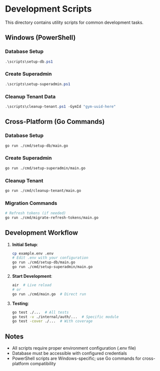 # Development Scripts

This directory contains utility scripts for common development tasks.

## Windows (PowerShell)

### Database Setup

```powershell
.\scripts\setup-db.ps1
```

### Create Superadmin

```powershell
.\scripts\setup-superadmin.ps1
```

### Cleanup Tenant Data

```powershell
.\scripts\cleanup-tenant.ps1 -GymId "gym-uuid-here"
```

## Cross-Platform (Go Commands)

### Database Setup

```bash
go run ./cmd/setup-db/main.go
```

### Create Superadmin

```bash
go run ./cmd/setup-superadmin/main.go
```

### Cleanup Tenant

```bash
go run ./cmd/cleanup-tenant/main.go
```

### Migration Commands

```bash
# Refresh tokens (if needed)
go run ./cmd/migrate-refresh-tokens/main.go
```

## Development Workflow

1. **Initial Setup**:

   ```bash
   cp example.env .env
   # Edit .env with your configuration
   go run ./cmd/setup-db/main.go
   go run ./cmd/setup-superadmin/main.go
   ```

2. **Start Development**:

   ```bash
   air  # Live reload
   # or
   go run ./cmd/main.go  # Direct run
   ```

3. **Testing**:
   ```bash
   go test ./...  # All tests
   go test -v ./internal/auth/...  # Specific module
   go test -cover ./...  # With coverage
   ```

## Notes

- All scripts require proper environment configuration (.env file)
- Database must be accessible with configured credentials
- PowerShell scripts are Windows-specific; use Go commands for cross-platform compatibility

